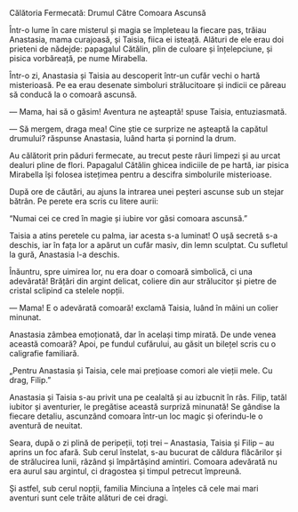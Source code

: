 Călătoria Fermecată: Drumul Către Comoara Ascunsă

Într-o lume în care misterul și magia se împleteau la fiecare pas, trăiau Anastasia, mama curajoasă, și Taisia, fiica ei isteață. Alături de ele erau doi prieteni de nădejde: papagalul Cătălin, plin de culoare și înțelepciune, și pisica vorbăreață, pe nume Mirabella.

Într-o zi, Anastasia și Taisia au descoperit într-un cufăr vechi o hartă misterioasă. Pe ea erau desenate simboluri strălucitoare și indicii ce păreau să conducă la o comoară ascunsă.

— Mama, hai să o găsim! Aventura ne așteaptă! spuse Taisia, entuziasmată.

— Să mergem, draga mea! Cine știe ce surprize ne așteaptă la capătul drumului? răspunse Anastasia, luând harta și pornind la drum.

Au călătorit prin păduri fermecate, au trecut peste râuri limpezi și au urcat dealuri pline de flori. Papagalul Cătălin ghicea indiciile de pe hartă, iar pisica Mirabella își folosea istețimea pentru a descifra simbolurile misterioase.

După ore de căutări, au ajuns la intrarea unei peșteri ascunse sub un stejar bătrân. Pe perete era scris cu litere aurii:

“Numai cei ce cred în magie și iubire vor găsi comoara ascunsă.”

Taisia a atins peretele cu palma, iar acesta s-a luminat! O ușă secretă s-a deschis, iar în fața lor a apărut un cufăr masiv, din lemn sculptat. Cu sufletul la gură, Anastasia l-a deschis.

Înăuntru, spre uimirea lor, nu era doar o comoară simbolică, ci una adevărată! Brățări din argint delicat, coliere din aur strălucitor și pietre de cristal sclipind ca stelele nopții.

— Mama! E o adevărată comoară! exclamă Taisia, luând în mâini un colier minunat.

Anastasia zâmbea emoționată, dar în același timp mirată. De unde venea această comoară? Apoi, pe fundul cufărului, au găsit un bilețel scris cu o caligrafie familiară.

„Pentru Anastasia și Taisia, cele mai prețioase comori ale vieții mele. Cu drag, Filip.”

Anastasia și Taisia s-au privit una pe cealaltă și au izbucnit în râs. Filip, tatăl iubitor și aventurier, le pregătise această surpriză minunată! Se gândise la fiecare detaliu, ascunzând comoara într-un loc magic și oferindu-le o aventură de neuitat.

Seara, după o zi plină de peripeții, toți trei – Anastasia, Taisia și Filip – au aprins un foc afară. Sub cerul înstelat, s-au bucurat de căldura flăcărilor și de strălucirea lunii, râzând și împărtășind amintiri. Comoara adevărată nu era aurul sau argintul, ci dragostea și timpul petrecut împreună.

Și astfel, sub cerul nopții, familia Minciuna a înțeles că cele mai mari aventuri sunt cele trăite alături de cei dragi.